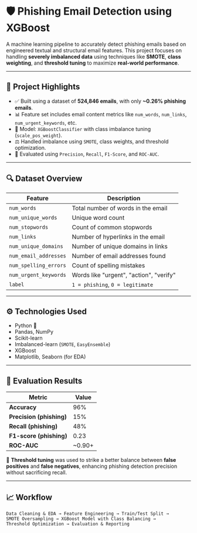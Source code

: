 # 🛡️ Phishing Email Detection using XGBoost

A machine learning pipeline to accurately detect phishing emails based on engineered textual and structural email features. This project focuses on handling **severely imbalanced data** using techniques like **SMOTE**, **class weighting**, and **threshold tuning** to maximize **real-world performance**.

---

## 📌 Project Highlights

- ✅ Built using a dataset of **524,846 emails**, with only **~0.26% phishing emails**.
- 📊 Feature set includes email content metrics like `num_words`, `num_links`, `num_urgent_keywords`, etc.
- 🧠 Model: `XGBoostClassifier` with class imbalance tuning (`scale_pos_weight`).
- ⚖️ Handled imbalance using `SMOTE`, class weights, and threshold optimization.
- 🧪 Evaluated using `Precision`, `Recall`, `F1-Score`, and `ROC-AUC`.

---

## 🔍 Dataset Overview

| Feature                | Description                              |
|------------------------|------------------------------------------|
| `num_words`            | Total number of words in the email       |
| `num_unique_words`     | Unique word count                        |
| `num_stopwords`        | Count of common stopwords                |
| `num_links`            | Number of hyperlinks in the email        |
| `num_unique_domains`   | Number of unique domains in links        |
| `num_email_addresses`  | Number of email addresses found          |
| `num_spelling_errors`  | Count of spelling mistakes               |
| `num_urgent_keywords`  | Words like "urgent", "action", "verify"  |
| `label`                | `1 = phishing`, `0 = legitimate`         |

---

## ⚙️ Technologies Used

- Python 🐍
- Pandas, NumPy
- Scikit-learn
- Imbalanced-learn (`SMOTE`, `EasyEnsemble`)
- XGBoost
- Matplotlib, Seaborn (for EDA)

---

## 🧪 Evaluation Results

| Metric | Value |
|--------|-------|
| **Accuracy** | 96% |
| **Precision (phishing)** | 15% |
| **Recall (phishing)** | 48% |
| **F1-score (phishing)** | 0.23 |
| **ROC-AUC** | ~0.90+ |

🔁 **Threshold tuning** was used to strike a better balance between **false positives** and **false negatives**, enhancing phishing detection precision without sacrificing recall.

---

## 📈 Workflow

```text
Data Cleaning & EDA → Feature Engineering → Train/Test Split →
SMOTE Oversampling → XGBoost Model with Class Balancing →
Threshold Optimization → Evaluation & Reporting
